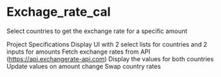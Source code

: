 # Exchage_rate_cal
Select countries to get the exchange rate for a specific amount

Project Specifications
Display UI with 2 select lists for countries and 2 inputs for amounts
Fetch exchange rates from API (https://api.exchangerate-api.com)
Display the values for both countries
Update values on amount change
Swap country rates
